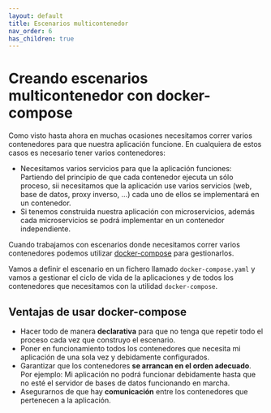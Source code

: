 ```yaml
---
layout: default
title: Escenarios multicontenedor
nav_order: 6
has_children: true
---
```

# Creando escenarios multicontenedor con docker-compose

Como visto hasta ahora en muchas ocasiones necesitamos correr varios contenedores para que nuestra aplicación funcione. En cualquiera de estos casos es necesario tener varios contenedores:

* Necesitamos varios servicios para que la aplicación funciones: Partiendo del principio de que cada contenedor ejecuta un sólo proceso, sii necesitamos que la aplicación use varios servicios (web, base de datos, proxy inverso, ...) cada uno de ellos se implementará en un contenedor.
* Si tenemos construida nuestra aplicación con microservicios, además cada microservicios se podrá implementar en un contenedor independiente.

Cuando trabajamos con escenarios donde necesitamos correr varios contenedores podemos utilizar [docker-compose](https://docs.docker.com/compose/) para gestionarlos.

Vamos a definir el escenario en un fichero llamado `docker-compose.yaml` y vamos a gestionar el ciclo de vida de la aplicaciones y de todos los contenedores que necesitamos con la utilidad `docker-compose`.

## Ventajas de usar docker-compose

* Hacer todo de manera **declarativa** para que no tenga que repetir todo el proceso cada vez que construyo el escenario.
* Poner en funcionamiento todos los contenedores que necesita mi aplicación de una sola vez y debidamente configurados.
* Garantizar que los contenedores **se arrancan en el orden adecuado**. Por ejemplo: Mi aplicación no podrá funcionar debidamente hasta que no esté el servidor de bases de datos funcionando en marcha.
* Asegurarnos de que hay **comunicación** entre los contenedores que pertenecen a la aplicación.
